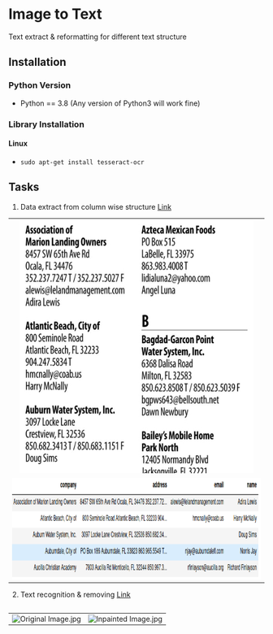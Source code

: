 # Image to Text
Text extract &amp; reformatting for different text structure


## Installation

### Python Version

- Python == 3.8 (Any version of Python3 will work fine)

### Library Installation

#### Linux
- `sudo apt-get install tesseract-ocr`

## Tasks
1. Data extract from column wise structure [Link](multiple_column_in_one_page/column%20wise%20data%20extract.ipynb)
<table>
<tr align='center'>
<td><img src="multiple_column_in_one_page/assets/pdf_sample.png" alt="PDF Samples.jpg" width="460" height="500"/></td></tr>
<tr align='center'>
<td><img src="multiple_column_in_one_page/assets/extracted_sample.png" alt="Extracted Samples.jpg" width="800" height="200"/></td>
</tr>
<table>

2. Text recognition & removing [Link](image_inpainting/image_inpaint.ipynb)
<table>
<tr align='center'>
<td><img src="image_inpainting/output/1_original.png" alt="Original Image.jpg" width="460" height="500"/></td>
<td><img src="image_inpainting/output/5_inpaint.png" alt="Inpainted Image.jpg" width="460" height="500"/></td>
</tr>
<table>
